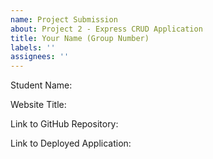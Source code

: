 ```yaml
---
name: Project Submission
about: Project 2 - Express CRUD Application
title: Your Name (Group Number)
labels: ''
assignees: ''
---
```



Student Name:

Website Title:

Link to GitHub Repository:

Link to Deployed Application:
